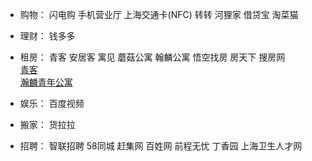 * 购物：  闪电购  手机营业厅 上海交通卡(NFC)  转转  河狸家  借贷宝  淘菜猫  
* 理财： 钱多多
* 租房：  青客  安居客  寓见  蘑菇公寓  翰麟公寓   悟空找房  房天下  搜房网    
[青客](http://www.qk365.com/)  
[瀚麟青年公寓](http://shanghai.baixing.com/zhengzu/a450712159.html)

* 娱乐： 百度视频
* 搬家： 货拉拉  
* 招聘： 智联招聘  58同城  赶集网   百姓网   前程无忧  丁香园  上海卫生人才网  
